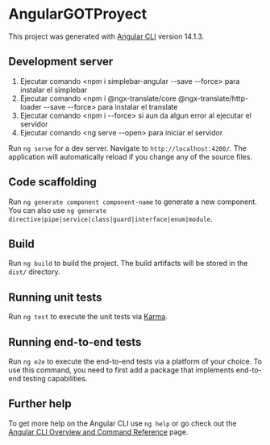 # AngularGOTProyect

This project was generated with [Angular CLI](https://github.com/angular/angular-cli) version 14.1.3.

## Development server


1) Ejecutar comando <npm i simplebar-angular --save --force> para instalar el simplebar
2) Ejecutar comando <npm i @ngx-translate/core @ngx-translate/http-loader --save --force> para instalar el translate
3) Ejecutar comando <npm i --force> si aun da algun error al ejecutar el servidor
4) Ejecutar comando <ng serve --open> para iniciar el servidor



Run `ng serve` for a dev server. Navigate to `http://localhost:4200/`. The application will automatically reload if you change any of the source files.

## Code scaffolding

Run `ng generate component component-name` to generate a new component. You can also use `ng generate directive|pipe|service|class|guard|interface|enum|module`.

## Build

Run `ng build` to build the project. The build artifacts will be stored in the `dist/` directory.

## Running unit tests

Run `ng test` to execute the unit tests via [Karma](https://karma-runner.github.io).

## Running end-to-end tests

Run `ng e2e` to execute the end-to-end tests via a platform of your choice. To use this command, you need to first add a package that implements end-to-end testing capabilities.

## Further help

To get more help on the Angular CLI use `ng help` or go check out the [Angular CLI Overview and Command Reference](https://angular.io/cli) page.
